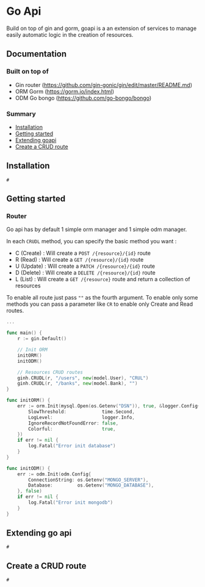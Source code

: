 # Go Api

Build on top of gin and gorm, goapi is a an extension of services to manage easily automatic logic in the creation of resources.

## Documentation

### Built on top of

- Gin router (https://github.com/gin-gonic/gin/edit/master/README.md)
- ORM Gorm (https://gorm.io/index.html)
- ODM Go bongo (https://github.com/go-bongo/bongo)

### Summary

* [Installation](#installation)
* [Getting started](#getting-started)
* [Extending goapi](#extending-go-api)
* [Create a CRUD route](#create-a-crud-route)

## Installation

```
# 
```


## Getting started

### Router

Go api has by default 1 simple orm manager and 1 simple odm manager.

In each `CRUDL` method, you can specify the basic method you want : 
- C (Create) : Will create a `POST /{resource}/{id}` route
- R (Read) : Will create a `GET /{resource}/{id}` route
- U (Update) : Will create a `PATCH /{resource}/{id}` route
- D (Delete) : Will create a `DELETE /{resource}/{id}` route
- L (List) : Will create a `GET /{resource}` route and return a collection of resources

To enable all route just pass `""` as the fourth argument. 
To enable only some methods you can pass a parameter like `CR` to enable only Create and Read routes.

```go
...

func main() {
    r := gin.Default()

    // Init ORM
    initORM()
    initODM()

    // Resources CRUD routes
    ginh.CRUDL(r, "/users", new(model.User), "CRUL")
    ginh.CRUDL(r, "/banks", new(model.Bank), "")
}

func initORM() {
    err := orm.Init(mysql.Open(os.Getenv("DSN")), true, &logger.Config{
        SlowThreshold:             time.Second,
        LogLevel:                  logger.Info,
        IgnoreRecordNotFoundError: false,
        Colorful:                  true,
    })
    if err != nil {
        log.Fatal("Error init database")
    }
}

func initODM() {
    err := odm.Init(odm.Config{
        ConnectionString: os.Getenv("MONGO_SERVER"),
        Database:         os.Getenv("MONGO_DATABASE"),
    }, false)
    if err != nil {
        log.Fatal("Error init mongodb")
    }
}
```

## Extending go api

```
# 
```

## Create a CRUD route

```
# 
```
